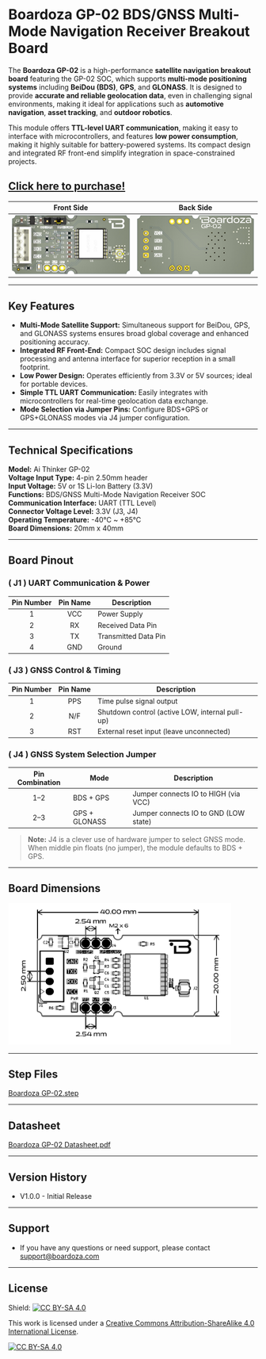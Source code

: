 # Boardoza GP-02 BDS/GNSS Multi-Mode Navigation Receiver Breakout Board

The **Boardoza GP-02** is a high-performance **satellite navigation breakout board** featuring the GP-02 SOC, which supports **multi-mode positioning systems** including **BeiDou (BDS)**, **GPS**, and **GLONASS**. It is designed to provide **accurate and reliable geolocation data**, even in challenging signal environments, making it ideal for applications such as **automotive navigation**, **asset tracking**, and **outdoor robotics**.

This module offers **TTL-level UART communication**, making it easy to interface with microcontrollers, and features **low power consumption**, making it highly suitable for battery-powered systems. Its compact design and integrated RF front-end simplify integration in space-constrained projects.

## [Click here to purchase!](https://www.ozdisan.com/maker-and-iot-products/boardoza/boardoza-modules/BOARDOZA-GP-02/1206509)

|Front Side|Back Side|
|:---:|:---:|
| ![ GP-02 Front](./assets/GP-02%20Front.png)| ![GP-02 Back](./assets/GP-02%20Back.png)|

---

## Key Features

- **Multi-Mode Satellite Support:** Simultaneous support for BeiDou, GPS, and GLONASS systems ensures broad global coverage and enhanced positioning accuracy.
- **Integrated RF Front-End:** Compact SOC design includes signal processing and antenna interface for superior reception in a small footprint.
- **Low Power Design:** Operates efficiently from 3.3V or 5V sources; ideal for portable devices.
- **Simple TTL UART Communication:** Easily integrates with microcontrollers for real-time geolocation data exchange.
- **Mode Selection via Jumper Pins:** Configure BDS+GPS or GPS+GLONASS modes via J4 jumper configuration.

---

## Technical Specifications

**Model:** Ai Thinker GP-02  
**Voltage Input Type:** 4-pin 2.50mm header  
**Input Voltage:** 5V or 1S Li-Ion Battery (3.3V)  
**Functions:** BDS/GNSS Multi-Mode Navigation Receiver SOC  
**Communication Interface:** UART (TTL Level)  
**Connector Voltage Level:** 3.3V (J3, J4)  
**Operating Temperature:** -40°C ~ +85°C  
**Board Dimensions:** 20mm x 40mm  

---

## Board Pinout

### ( J1 ) UART Communication & Power

| Pin Number | Pin Name | Description            |
|:----------:|:--------:|------------------------|
| 1          | VCC      | Power Supply           |
| 2          | RX       | Received Data Pin      |
| 3          | TX       | Transmitted Data Pin   |
| 4          | GND      | Ground                 |

### ( J3 ) GNSS Control & Timing

| Pin Number | Pin Name | Description                                   |
|:----------:|:--------:|-----------------------------------------------|
| 1          | PPS      | Time pulse signal output                      |
| 2          | N/F      | Shutdown control (active LOW, internal pull-up) |
| 3          | RST      | External reset input (leave unconnected)      |

### ( J4 ) GNSS System Selection Jumper

| Pin Combination | Mode          | Description |
|:---------------:|---------------|-------------|
| 1–2             | BDS + GPS     | Jumper connects IO to HIGH (via VCC) |
| 2–3             | GPS + GLONASS | Jumper connects IO to GND (LOW state) |

> **Note:** J4 is a clever use of hardware jumper to select GNSS mode. When middle pin floats (no jumper), the module defaults to BDS + GPS.

---

## Board Dimensions

<img src="./assets/GP-02 Dimension.png" alt=" GP-02 Dimension" width="450"/>

---

## Step Files

[Boardoza GP-02.step](./assets/Boardoza%20GP-02%20Step.step)

---

## Datasheet

[Boardoza GP-02 Datasheet.pdf](./assets/GP-02%20Datasheet.pdf)

---

## Version History

- V1.0.0 - Initial Release

---

## Support

- If you have any questions or need support, please contact <support@boardoza.com>

---

## License

Shield: [![CC BY-SA 4.0][cc-by-sa-shield]][cc-by-sa]

This work is licensed under a [Creative Commons Attribution-ShareAlike 4.0 International License][cc-by-sa].

[![CC BY-SA 4.0][cc-by-sa-image]][cc-by-sa]

[cc-by-sa]: http://creativecommons.org/licenses/by-sa/4.0/
[cc-by-sa-image]: https://licensebuttons.net/l/by-sa/4.0/88x31.png
[cc-by-sa-shield]: https://img.shields.io/badge/License-CC%20BY--SA%204.0-lightgrey.svg
